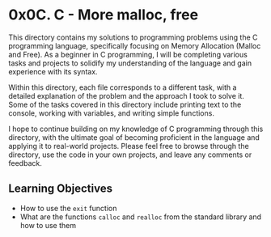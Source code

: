 # 0x0C. C - More malloc, free

This directory contains my solutions to programming problems using the C programming language, specifically focusing on Memory Allocation (Malloc and Free). As a beginner in C programming, I will be completing various tasks and projects to solidify my understanding of the language and gain experience with its syntax.

Within this directory, each file corresponds to a different task, with a detailed explanation of the problem and the approach I took to solve it. Some of the tasks covered in this directory include printing text to the console, working with variables, and writing simple functions.

I hope to continue building on my knowledge of C programming through this directory, with the ultimate goal of becoming proficient in the language and applying it to real-world projects. Please feel free to browse through the directory, use the code in your own projects, and leave any comments or feedback.

## Learning Objectives

- How to use the ```exit``` function
- What are the functions ```calloc``` and ```realloc``` from the standard library and how to use them
